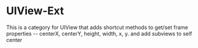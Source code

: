 UIView-Ext
==========

This is a category for UIView that adds shortcut methods to get/set frame properties -- centerX, centerY, height, width, x, y. and add subviews to self center
